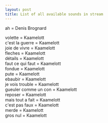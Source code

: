 ```yaml
---
layout: post
title: List of all available sounds in stream
---
```


ah = Denis Brognard  

volette = Kaamelott  
c'est la guerre = Kaamelott  
joie de vivre = Kaamelott  
fleches = Kaamelott  
détails = Kaamelott  
faut ce qui faut = Kaamelott  
fondue = Kaamelott  
pute = Kaamelott  
ebaubir = Kaamelott  
je vois trouble = Kaamelott  
gueuler comme un con = Kaamelott  
reposer = Kaamelott  
mais tout a fait = Kaamelott  
c'est pas faux = Kaamelott  
merde = Kaamelott  
gros nul = Kaamelott  
